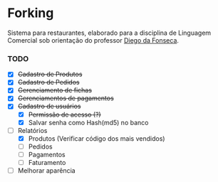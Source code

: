 # Forking

Sistema para restaurantes, elaborado para a disciplina de Linguagem Comercial sob orientação do professor [Diego da Fonseca](https://github.com/diegofonseca).

### TODO

- [x] ~~Cadastro de Produtos~~
- [x] ~~Cadastro de Pedidos~~
- [x] ~~Gerenciamento de fichas~~
- [x] ~~Gerenciamentos de pagamentos~~
- [x] ~~Cadastro de usuários~~
	- [x] ~~Permissão de acesso (?)~~
	- [X] Salvar senha como Hash(md5) no banco
- [ ] Relatórios
    - [x] Produtos (Verificar código dos mais vendidos)
    - [ ] Pedidos
    - [ ] Pagamentos
    - [ ] Faturamento
- [ ] Melhorar aparência
